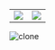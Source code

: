 <table border='0'>
<tr>
<td><img src="https://img.shields.io/badge/Facebook--clone-React%20Ntive-blue" /></td>
<td>
<a href="https://youtu.be/35_hYAOoZ0U">
<img src="https://img.shields.io/badge/Project%20Demo-FF0000?style=plastic&logo=youtube&logoColor=white" />
</a>
</td>
</tr>
</table>

![clone](clone.gif)
